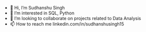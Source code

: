 - 👋 Hi, I’m Sudhanshu Singh
- 👀 I’m interested in SQL, Python
- 💞️ I’m looking to collaborate on projects related to Data Analysis
- 📫 How to reach me linkedin.com/in/sudhanshusingh15
<!---
AnshSingh151/AnshSingh151 is a ✨ special ✨ repository because its `README.md` (this file) appears on your GitHub profile.
You can click the Preview link to take a look at your changes.
--->
